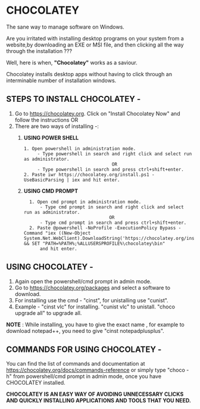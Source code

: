#  CHOCOLATEY
The sane way to manage software on Windows.

Are you irritated with installing desktop programs on your system from a website,by downloading an EXE or MSI file, and then clicking all the way through the installation ???

Well, here is when, **"Chocolatey"** works as a saviour.

Chocolatey installs desktop apps without having to click through an interminable number of installation windows.





 ## STEPS TO INSTALL CHOCOLATEY -

1. Go to https://chocolatey.org. Click on "Install Chocolatey Now" and follow the instructions OR
2. There are two ways of installing -:
    1. **USING POWER SHELL**  
     
       ```
       1. Open powershell in administration mode.
            - Type powershell in search and right click and select run as administrator. 
                                        OR
            - Type powershell in search and press ctrl+shift+enter.
       2. Paste iwr https://chocolatey.org/install.ps1 -UseBasicParsing | iex and hit enter.
        ```
       
  
   
   2. **USING CMD PROMPT**
   
      ```
        1. Open cmd prompt in administration mode.
            - Type cmd prompt in search and right click and select run as administrator.  
                                      OR
            - Type cmd prompt in search and press ctrl+shift+enter.
        2. Paste @powershell -NoProfile -ExecutionPolicy Bypass -Command "iex ((New-Object System.Net.WebClient).DownloadString('https://chocolatey.org/install.ps1'))" && SET "PATH=%PATH%;%ALLUSERSPROFILE%\chocolatey\bin"
            and hit enter.
       ```
            
            
           

## USING CHOCOLATEY -

1. Again open the powershell/cmd prompt in admin mode.
2. Go to https://chocolatey.org/packages and select a software to download.
3. For installing use the cmd - "cinst", for unistalling use "cunist".
4. Example - "cinst vlc" for installing. "cunist vlc" to unistall. "choco upgrade all" to upgrade all.


**NOTE** : While installing, you have to give the exact name , for example to download notepad++, you need to give "cinst notepadplusplus".





## COMMANDS FOR USING CHOCOLATEY -

You can find the list of commands and documentation at https://chocolatey.org/docs/commands-reference or simply type "choco -h" from  powershell/cmd prompt in admin mode, once you have CHOCOLATEY installed.
   
**CHOCOLATEY IS AN EASY WAY OF AVOIDING UNNECESSARY CLICKS AND QUICKLY INSTALLING APPLICATIONS AND TOOLS THAT YOU NEED.**    
